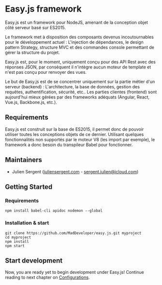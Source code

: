 # Easy.js framework

Easy.js est un framework pour NodeJS, amenant de la conception objet côté serveur basé sur ES2015.

Le framework met à disposition des composants devenus incoutournables pour le développement actuel : L'injection de dépendances, le design pattern Strategy, structure MVC et des commandes console permettant de gérer la structure du projet.

Easy.js est, pour le moment, uniquement conçu pour des API Rest avec des réponses JSON, par conséquent il n'intègre aucun moteur de template et n'est pas conçu pour renvoyer des vues.

Le but de Easy.js est de se concentrer uniquement sur la partie métier d'un serveur (backend) : L'architecture, la base de données, gestion des requêtes, authentification, sécurité, etc.. Les parties clientes (frontend) sont aujourd'hui mieux gérées par des frameworks adéquats (Angular, React, Vue.js, Backbone.js, etc.).


## Requirements

Easy.js est construit sur la base de ES2015, il permet donc de pouvoir utiliser toutes les conceptions objets de ce dernier.
Utilisant quelques fonctionnalités non supportés par le moteur V8 (les import par exemple), le framework a donc besoin du transpileur Babel pour fonctionner.

## Maintainers
* Julien Sergent ([juliensergent.com](http://juliensergent.com) - <a href="mailto:sergent.julien@icloud.com">sergent.julien@icloud.com</a>)

## Getting Started

### Requirements

```
npm install babel-cli apidoc nodemon --global
```

### Installation & start

```
git clone https://github.com/MadDeveloper/easy.js.git myproject
cd myproject
npm install
npm start
```

## Start development

Now, you are ready yet to begin development under Easy.js!
Continue reading to next chapter on [Configurations](configurations.md).

